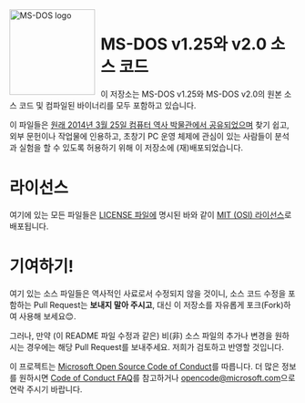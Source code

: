 <img width="150" height="150" align="left" style="float: left; margin: 0 10px 0 0;" alt="MS-DOS logo" src="https://github.com/Microsoft/MS-DOS/blob/master/msdos-logo.png">   

# MS-DOS v1.25와 v2.0 소스 코드
이 저장소는 MS-DOS v1.25와 MS-DOS v2.0의 원본 소스 코드 및 컴파일된 바이너리를 모두 포함하고 있습니다.

이 파일들은 [원래 2014년 3월 25일 컴퓨터 역사 박물관에서 공유되었으며]( http://www.computerhistory.org/atchm/microsoft-ms-dos-early-source-code/) 찾기 쉽고, 외부 문헌이나 작업물에 인용하고, 초창기 PC 운영 체제에 관심이 있는 사람들이 분석과 실험을 할 수 있도록 허용하기 위해 이 저장소에 (재)배포되었습니다.

# 라이선스
여기에 있는 모든 파일들은 [LICENSE 파일에](https://github.com/Microsoft/MS-DOS/blob/master/LICENSE.md) 명시된 바와 같이 [MIT (OSI) 라이선스](https://en.wikipedia.org/wiki/MIT_License)로 배포됩니다.

# 기여하기!
여기 있는 소스 파일들은 역사적인 사료로서 수정되지 않을 것이니, 소스 코드 수정을 포함하는 Pull Request는 **보내지 말아 주시고**, 대신 이 저장소를 자유롭게 포크(Fork)하여 사용해 보세요😊.

그러나, 만약 (이 README 파일 수정과 같은) 비(非) 소스 파일의 추가나 변경을 원하시는 경우에는 해당 Pull Request를 보내주세요. 저희가 검토하고 반영할 것입니다.

이 프로젝트는 [Microsoft Open Source Code of Conduct](https://opensource.microsoft.com/codeofconduct/)를 따릅니다. 더 많은 정보를 원하시면 [Code of Conduct FAQ](https://opensource.microsoft.com/codeofconduct/faq/)를 참고하거나 [opencode@microsoft.com](mailto:opencode@microsoft.com)으로 연락 주시기 바랍니다.
